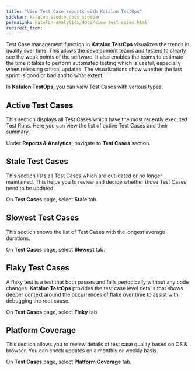 ```yaml
---
title: "View Test Case reports with Katalon TestOps"
sidebar: katalon_studio_docs_sidebar
permalink: katalon-analytics/docs/view-test-cases.html
redirect_from:
---
```

Test Case management function in **Katalon TestOps** visualizes the trends in quality over time. This allows the development teams and testers to clearly see the weak points of the software. It also enables the teams to estimate the time it takes to perform automated testing which is useful, especially when releasing critical updates. The visualizations show whether the last sprint is good or bad and to what extent.

In **Katalon TestOps**, you can view Test Cases with various types.

## Active Test Cases

This section displays all Test Cases which have the most recently executed Test Runs. Here you can view the list of active Test Cases and their summary.

Under **Reports & Analytics**, navigate to **Test Cases** section. 


## Stale Test Cases

This section lists all Test Cases which are out-dated or no longer maintained. This helps you to review and decide whether those Test Cases need to be updated.

On **Test Cases** page, select **Stale** tab.


## Slowest Test Cases

This section shows the list of Test Cases with the longest average durations.

On **Test Cases** page, select **Slowest** tab.


## Flaky Test Cases

A flaky test is a test that both passes and fails periodically without any code changes. **Katalon TestOps** provides the test case level details that shows deeper context around the occurrences of flake over time to assist with debugging the root cause.

On **Test Cases** page, select **Flaky** tab.

## Platform Coverage 
This section allows you to review details of test case quality based on OS & browser. You can check updates on a monthly or weekly basis. 

On **Test Cases** page, select **Platform Coverage** tab.


